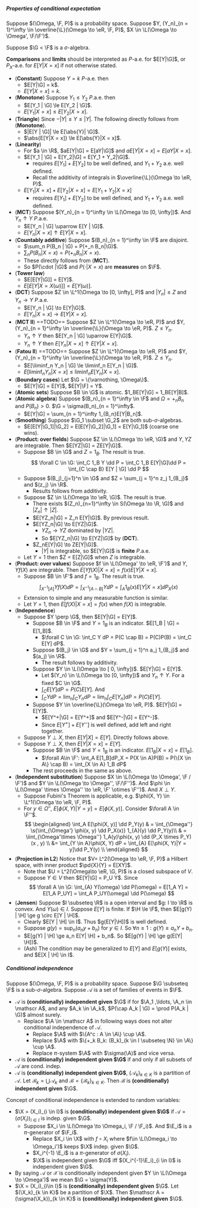 ##### Properties of conditional expectation

Suppose $(\Omega, \F, P)$ is a probability space. Suppose $Y, (Y_n)_{n = 1}^\infty \in \overline{\L}(\Omega \to \eR, \F, P)$, $X \in \L(\Omega \to \Omega', \F/\F')$.

Suppose $\G < \F$ is a $\sigma$-algebra.

**Comparisons** and **limits** should be interpreted as $P$-a.e. for $E[Y|\G]$, or $P_X$-a.e. for $E[Y|X = x]$ if not otherwise stated.

- (**Constant**) Suppose $Y = k$ $P$-a.e. then
  - $E[Y|\G] = k$.
  - $E[Y|X = x] = k$.
- (**Monotone**) Suppose $Y_1 \le Y_2$ $P$.a.e. then
  - $E[Y_1 | \G] \le E[Y_2 | \G]$.
  - $E[Y_1|X = x] \le E[Y_2|X = x]$.
- (**Triangle**) Since $-|Y| \le Y \le |Y|$. The following directly follows from (**Monotone**).
  - $|E[Y | \G]| \le E[\abs{Y}| \G]$.
  - $\abs{E[Y|X = x]} \le E[\abs{Y}|X = x]$.
- (**Linearity**)
  - For $a \in \R$, $aE[Y|\G] = E[aY|\G]$ and $aE[Y|X=x] = E[aY|X=x]$.
  - $E[Y_1 | \G] + E[Y_2|\G] = E[Y_1 + Y_2|\G]$.
    - requires $E[Y_1] + E[Y_2]$ to be well defined, and $Y_1+Y_2$ a.e. well defined.
    - Recall the additivity of integrals in $\overline{\L}(\Omega \to \eR, P)$.
  - $E[Y_1|X = x] + E[Y_2 | X = x] = E[Y_1 + Y_2|X = x]$
    - requires $E[Y_1] + E[Y_2]$ to be well defined, and $Y_1 + Y_2$ a.e. well defined.
- (**MCT**) Suppose $(Y_n)_{n = 1}^\infty \in \L(\Omega \to [0, \infty])$. And $Y_n \uparrow Y$ $P$.a.e.
  - $E[Y_n | \G] \uparrow E[Y | \G]$.
  - $E[Y_n | X = x] \uparrow E[Y|X = x]$.
- (**Countably additive**) Suppose $(B_n)_{n = 1}^\infty \in \F$ are disjoint.
  - $\sum_n P(B_n | \G) = P(+_n B_n|\G)$.
  - $\sum_n P(B_n | X = x) = P(+_n B_n |X = x)$.
  - These directly follows from (**MCT**).
  - So $P(\cdot |\G)$ and $P(\cdot |X = x)$ are **measures** on $\F$.
- (**Tower law**)
  - $E[E[Y|\G]] = E[Y]$.
  - $E[E[Y|X = X(\omega)]] = E[Y(\omega)]$.
- (**DCT**) Suppose $Z \in \L^1(\Omega \to [0, \infty], P)$ and $|Y_n| \le Z$ and $Y_n \to Y$ $P$.a.e.
  - $E[Y_n | \G] \to E[Y|\G]$.
  - $E[Y_n | X = x] \to E[Y|X = x]$.
- (**MCT II**) ==TODO== Suppose $Z \in \L^1(\Omega \to \eR, P)$ and $Y, (Y_n)_{n = 1}^\infty \in \overline{\L}(\Omega \to \eR, P)$. $Z \le Y_n$.
  - $Y_n \uparrow Y$ then $E[Y_n | \G] \uparrow E[Y|\G]$.
  - $Y_n \uparrow Y$ then $E[Y_n | X = x] \uparrow E[Y | X = x]$.
- (**Fatou II**) ==TODO== Suppose $Z \in \L^1(\Omega \to \eR, P)$ and $Y, (Y_n)_{n = 1}^\infty \in \overline{\L}(\Omega \to \eR, P)$. $Z \le Y_n$.
  - $E[\liminf_n Y_n | \G] \le \liminf_n E[Y_n | \G]$.
  - $E[\liminf_n Y_n | X = x] \le \liminf_n E[Y_n | X = x]$.
- (**Boundary cases**) Let $\G = \{\varnothing, \Omega\}$.
  - $E[Y|\G] = E[Y]$, $E[Y|\F] = Y$.
- (**Atomic sets**) Suppose $B \in \G$ is atomic. $1_BE[Y|\G] = 1_BE[Y|B]$.
- (**Atomic algebra**) Suppose $(B_n)_{n = 1}^\infty \in \F$ and $\Omega = +_n B_n$ and $P(B_n) > 0$. $\G = \sigma(B_n)_{n = 1}^\infty$.
  - $E[Y|\G] = \sum_{n = 1}^\infty 1_{B_n}E[Y|B_n]$.
- (**Smoothing**) Suppose $\G_1 \subset \G_2$ are both sub-$\sigma$-algebras.
  - $E[E[Y|\G_1]|\G_2] = E[E[Y|\G_2]|\G_1] = E[Y|\G_1]$ (coarse one wins).
- (**Product: over fields**) Suppose $Z \in \L(\Omega \to \eR, \G)$ and $Y, YZ$ are integrable. Then $E[YZ|\G] = ZE[Y|\G]$.
  - Suppose $B \in \G$ and $Z = 1_B$. The result is true.
    $$
    \forall C \in \G: \int_C 1_B Y \dd P = \int_C 1_B E[Y|\G]\dd P = \int_{C \cap B} E[Y | \G] \dd P
    $$
  - Suppose $(B_j)_{j=1}^n \in \G$ and $Z = \sum_{j = 1}^n z_j 1_{B_j}$ and $(z_j) \in \R$.
    - Results follows from additivity.
  - Suppose $Z \in \L(\Omega \to \eR, \G)$. The result is true.
    - There exists $(Z_n)_{n=1}^\infty \in S(\Omega \to \R, \G)$ and $|Z_n| \uparrow |Z|$.
    - $E[YZ_n|\G] = Z_n E[Y|\G]$. By previous result.
    - $E[YZ_n|\G] \to E[YZ|\G]$.
      - $YZ_n \to YZ$ dominated by $|YZ|$.
      - So $E[YZ_n|\G] \to E[YZ|\G]$ by (**DCT**).
    - $Z_nE[Y|\G] \to ZE[Y|\G]$.
      - $|Y|$ is integrable, so $E[Y|\G]$ is **finite** $P$.a.e.
  - Let $Y = 1$ then $Z = E[Z|\G]$ when $Z$ is integrable.
- (**Product: over values**) Suppose $f \in \L(\Omega' \to \eR, \F')$ and $Y, Yf(X)$ are integrable. Then $E[Yf(X)|X = x] = f(x)E[Y|X = x]$.
  - Suppose $B \in \F'$ and $f = 1_B$. The result is true.
    $$
    \int_{X^{-1}[A]} Y f(X) \dd P = \int_{X^{-1}[A \cap B]} Y \dd P = \int_{A} 1_B(x) E[Y|X=x]\dd P_X(x)
    $$
  - Extension to simple and any measurable function is similar.
  - Let $Y = 1$, then $E[f(X)|X = x] = f(x)$ when $f(X)$ is integrable.
- (**Independence**)
  - Suppose $Y \perp \G$, then $E[Y|\G] = E[Y]$.
    - Suppose $B \in \F$ and $Y = 1_B$ is an indicator. $E[1_B | \G] = E[1_B]$.
      - $\forall C \in \G: \int_C Y dP = P(C \cap B) = P(C)P(B) = \int_C E[Y] dP$.
    - Suppose $(B_j) \in \G$ and $Y = \sum_{j = 1}^n a_j 1_{B_j}$ and $(a_j) \in \R$.
      - The result follows by additivity.
    - Suppose $Y \in \L(\Omega \to [ 0, \infty])$. $E[Y|\G] = E[Y]$.
      - Let $(Y_n) \in \L(\Omega \to [0, \infty])$ and $Y_n \uparrow Y$. For a fixed $C \in \G$.
      - $\int_C E[Y] dP = P(C) E[Y]$. And
      - $\int_C Y dP = \lim_n \int_C Y_n dP = \lim_n \int_C E[Y_n] dP = P(C)E[Y]$.
    - Suppose $Y \in \overline{\L}(\Omega \to \eR, P)$. $E[Y|\G] = E[Y]$.
      - $E[Y^+|\G] = E[Y^+]$ and $E[Y^-|\G] = E[Y^-]$.
      - Since $E[Y^+] + E[Y^-]$ is well defined, add left and right together.
  - Suppose $Y \perp X$, then $E[Y|X] = E[Y]$. Directly follows above.
  - Suppose $Y \perp X$, then $E[Y|X = x] = E[Y]$.
    - Suppose $B \in \F$ and $Y = 1_B$ is an indicator. $E[1_B|X= x] = E[1_B]$.
      - $\forall A\in \F': \int_A E[1_B]dP_X = P(X \in A)P(B) = P(\{X \in A\} \cap B) = \int_{X \in A} 1_B dP$
    - The rest proceeds in the same as above.
- (**Independent substitution**) Suppose $X \in \L(\Omega \to \Omega', \F / \F')$ and $Y \in \L(\Omega \to \Omega'', \F/\F'')$. And $\phi \in \L(\Omega' \times \Omega'' \to \eR, \F' \otimes \F'')$. And $X \perp Y$.
  - Suppose Fubini's Theorem is applicable, e.g. $\phi(X, Y) \in \L^1(\Omega \to \eR, \F, P)$.
  - For $y \in \Omega''$, $E[\phi(X, Y)|Y = y] = E[\phi(X, y)]$. Consider $\forall A \in \F''$.
    $$
    \begin{aligned}
    \int_A E[\phi(X, y)] \dd P_Y(y) 
    & = \int_{\Omega''} \s{\int_{\Omega'} \phi(x, y) \dd P_X(x)} 1_{A}(y) \dd P_Y(y)\\
    & = \iint_{\Omega'\times \Omega''} 1_A(y)\phi(x, y) \dd (P_X \times P_Y)(x , y)
    \\
    &= \int_{Y \in A}\phi(X, Y) dP = \int_{A} E[\phi(X, Y)|Y = y]\dd P_Y(y)
    \\
    \end{aligned}
    $$
- (**Projection in L2**) Notice that $V= L^2(\Omega \to \eR, \F, P)$ a Hilbert space, with inner product $\pd{X}{Y} = E[XY]$.
  - Note that $U = L^2(\Omega\to \eR, \G, P)$ is a closed subspace of $V$.
  - Suppose $Y \in V$ then $E[Y|\G] = P_U Y$. Since
    $$
    \forall A \in \G: \int_{A} Y(\omega) \dd P(\omega) = E[1_A Y] = E[1_A P_UY] = \int_A P_UY(\omega) \dd P(\omega)
    $$
- (**Jensen**) Suppose $I \subseteq \R$ is a open interval and $g: I \to \R$ is convex. And $Y(\omega) \in I$. Suppose $E[Y]$ is finite. If $\H \le \F$, then $E[g(Y) | \H] \ge g \circ E[Y | \H]$.
  - Clearly $E[Y | \H] \in I$. Thus $g(E[Y|\H])$ is well defined.
  - Suppose $g(y) = \sup_n (a_n y + b_n)$ for $y \in I$. So $\forall n \ge 1: g(Y) \ge a_n Y + b_n$.
  - $E[g(Y) | \H] \ge a_n  E[Y| \H] + b_n$. So $E[g(Y) | \H] \ge g(E[Y| \H])$.
  - (Ash) The condition may be generalized to $E[Y]$ and $E[g(Y)]$ exists, and $E[X | \H] \in I$.

##### Conditional independence

Suppose $(\Omega, \F, P)$ is a probability space. Suppose $\G \subseteq \F$ is a sub-$\sigma$-algebra. Suppose $\mathscr A$ is a set of families of events in $\F$.

- $\mathscr A$ is **(conditionally) independent given** $\G$ if for $\A_1 ,\ldots, \A_n \in \mathscr A$, and any $A_k \in \A_k$, $P(\cap A_k | \G) = \prod P(A_k | \G)$ almost surely.
  - Replace $\A \in \mathscr A$ in following ways does not alter conditional independence of $\mathscr A$.
    - Replace $\A$ with $\{A^c : A \in \A\} \cup \A$.
    - Replace $\A$ with $\{+_k B_k: (B_k)_{k \in I \subseteq \N} \in \A\} \cup \A$.
    - Replace $\pi$-system $\A$ with $\sigma(\A)$ and vice versa.
- $\mathscr A$ is **(conditionally) independent given $\G$** if and only if all subsets of $\mathscr A$ are cond. indep.
- $\mathscr A$ is **(conditionally) independent given $\G$**, $(\mathscr A_k)_{k \in K}$ is a partition of $\mathscr A$. Let $\mathcal B_k = \bigcup \mathscr A_k$ and $\mathscr B = \{\mathcal B_k\}_{k \in K}$. Then $\mathscr B$ is **(conditionally) independent given** $\G$.

Concept of conditional independence is extended to random variables:

- $\X = (X_i)_{i \in I}$ is **(conditionally) independent given $\G$** if $\mathscr A = (\sigma(X_i))_{i \in I}$ is indep. given $\G$.
  - Suppose $X_i \in \L(\Omega \to \Omega_i, \F / \F_i)$. And $\E_i$ is a $\pi$-generator of $\F_i$.
    - Replace $X_i \in \X$ with $f \circ X_i$ where $f\in \L(\Omega_i \to \Omega_i')$ keeps $\X$ indep. given $\G$.
    - $X_i^{-1} \E_i$ is a $\pi$-generator of $\sigma(X_i)$.
    - $\X$ is independent given $\G$ iff $(X_i^{-1}\E_i)_{i \in I}$ is independent given $\G$.
- By saying $\mathscr A$ or $\mathcal X$ is conditionally independent given $Y \in \L(\Omega \to \Omega')$ we mean $\G = \sigma(Y)$.
- $\X = (X_i)_{i\in I}$ is **(conditionally) independent given** $\G$. Let $(\X_k)_{k \in K}$ be a partition of $\X$. Then $\mathscr A = (\sigma(\X_k))_{k \in K}$ is **(conditionally) independent given** $\G$.

